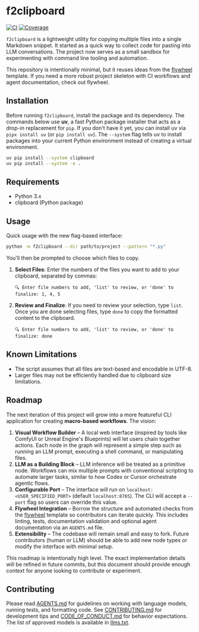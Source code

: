 # f2clipboard

[![CI](https://github.com/futuroptimist/f2clipboard/actions/workflows/02-tests.yml/badge.svg)](https://github.com/futuroptimist/f2clipboard/actions/workflows/02-tests.yml)
[![Coverage](https://img.shields.io/badge/coverage-100%25-brightgreen)](https://github.com/futuroptimist/f2clipboard)

`f2clipboard` is a lightweight utility for copying multiple files into a single Markdown snippet. It started as a quick way to collect code for pasting into LLM conversations. The project now serves as a small sandbox for experimenting with command line tooling and automation.

This repository is intentionally minimal, but it reuses ideas from the [flywheel](https://github.com/futuroptimist/flywheel) template. If you need a more robust project skeleton with CI workflows and agent documentation, check out flywheel.

## Installation

Before running `f2clipboard`, install the package and its dependency. The
commands below use **uv**, a fast Python package installer that acts as a
drop-in replacement for `pip`. If you don't have it yet, you can install
uv via `pipx install uv` (or `pip install uv`). The `--system` flag tells uv to
install packages into your current Python environment instead of creating a
virtual environment.

```bash
uv pip install --system clipboard
uv pip install --system -e .
```

## Requirements

- Python 3.x
- clipboard (Python package)

## Usage

Quick usage with the new flag-based interface:

```bash
python -m f2clipboard --dir path/to/project --pattern "*.py"
```

You'll then be prompted to choose which files to copy.

1. **Select Files**: Enter the numbers of the files you want to add to your clipboard, separated by commas:

   ```plaintext
   🔍 Enter file numbers to add, 'list' to review, or 'done' to finalize: 1, 4, 5
   ```

2. **Review and Finalize**: If you need to review your selection, type `list`. Once you are done selecting files, type `done` to copy the formatted content to the clipboard.

   ```plaintext
   🔍 Enter file numbers to add, 'list' to review, or 'done' to finalize: done
   ```

## Known Limitations

- The script assumes that all files are text-based and encodable in UTF-8.
- Larger files may not be efficiently handled due to clipboard size limitations.

## Roadmap

The next iteration of this project will grow into a more featureful CLI application for creating **macro-based workflows**. The vision:

1. **Visual Workflow Builder** – A local web interface (inspired by tools like ComfyUI or Unreal Engine's Blueprints) will let users chain together actions. Each node in the graph will represent a simple step such as running an LLM prompt, executing a shell command, or manipulating files.
2. **LLM as a Building Block** – LLM inference will be treated as a primitive node. Workflows can mix multiple prompts with conventional scripting to automate larger tasks, similar to how Codex or Cursor orchestrate agentic flows.
3. **Configurable Port** – The interface will run on `localhost:<USER_SPECIFIED_PORT>` (default `localhost:8765`). The CLI will accept a `--port` flag so users can override this value.
4. **Flywheel Integration** – Borrow the structure and automated checks from the [flywheel](https://github.com/futuroptimist/flywheel) template so contributors can iterate quickly. This includes linting, tests, documentation validation and optional agent documentation via an `AGENTS.md` file.
5. **Extensibility** – The codebase will remain small and easy to fork. Future contributors (human or LLM) should be able to add new node types or modify the interface with minimal setup.

This roadmap is intentionally high level. The exact implementation details will be refined in future commits, but this document should provide enough context for anyone looking to contribute or experiment.

## Contributing

Please read [AGENTS.md](AGENTS.md) for guidelines on working with language models, running tests, and formatting code. See [CONTRIBUTING.md](CONTRIBUTING.md) for development tips and [CODE_OF_CONDUCT.md](CODE_OF_CONDUCT.md) for behavior expectations. The list of approved models is available in [llms.txt](llms.txt).
